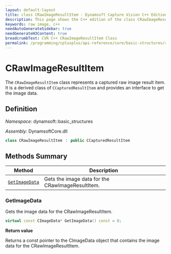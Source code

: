 ```yaml
---
layout: default-layout
title: class CRawImageResultItem - Dynamsoft Capture Vision C++ Edition API Reference
description: This page shows the C++ edition of the class CRawImageResultItem in Dynamsoft Capture Vision Router Module.
keywords: raw image, c++
needAutoGenerateSidebar: true
needGenerateH3Content: true
breadcrumbText: CVR C++ CRawImageResultItem Class
permalink: /programming/cplusplus/api-reference/core/basic-structures/raw-image-result-item.html
---
```


# CRawImageResultItem

The `CRawImageResultItem` class represents a captured raw image result item. It is a derived class of `CCapturedResultItem` and provides an interface to get the image data.

## Definition

*Namespace:* dynamsoft::basic_structures

*Assembly:* DynamsoftCore.dll

```cpp
class CRawImageResultItem ： public CCapturedResultItem
```

## Methods Summary

| Method                          | Description                                      |
| ------------------------------- | ------------------------------------------------ |
| [`GetImageData`](#getimagedata) | Gets the image data for the CRawImageResultItem. |

### GetImageData

Gets the image data for the CRawImageResultItem.

```cpp
virtual const CImageData* GetImageData() const = 0;
```

**Return value**

Returns a const pointer to the CImageData object that contains the image data for the CRawImageResultItem.
